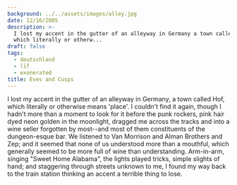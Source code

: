 ```yaml
---
background: ../../assets/images/alley.jpg
date: 12/16/2005
description: >-
  I lost my accent in the gutter of an alleyway in Germany a town called Hof
  which literally or otherw...
draft: false
tags:
  - deutschland
  - lïf
  - exonerated
title: Eves and Cusps
---
```

  
I lost my accent in the gutter of an alleyway in Germany, a town called Hof, which literally or otherwise means 'place'. I couldn't find it again, though I hadn't more than a moment to look for it before the punk rockers, pink hair dyed neon golden in the moonlight, dragged me across the tracks and into a wine seller forgotten by most--and most of them constituents of the dungeon-esque bar. We listened to Van Morrison and Alman Brothers and Zep; and it seemed that none of us understood more than a mouthful, which generally seemed to be more full of wine than understanding. Arm-in-arm, singing "Sweet Home Alabama", the lights played tricks, simple slights of hand; and staggering through streets unknown to me, I found my way back to the train station thinking an accent a terrible thing to lose.  
